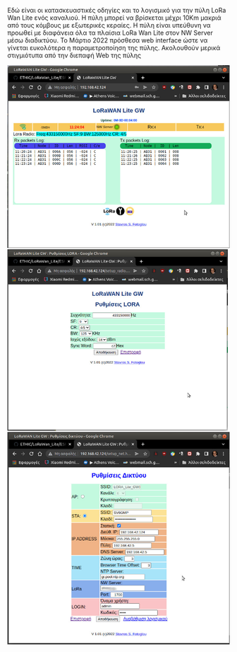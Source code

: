 Εδώ είναι οι κατασκευαστικές οδηγίες και το λογισμικό για την πύλη LoRa Wan Lite ενός καναλιού. Η πύλη μπορεί να βρίσκεται μέχρι 10Km μακριά από τους κόμβους με εξωτερικές κεραίες. Η πύλη είναι υπεύθυνη να προωθεί με διαφάνεια όλα τα πλαίσια LoRa Wan Lite στον NW Server μέσω διαδικτύου.
Το Μάρτιο 2022 πρόσθεσα web interface ώστε να γίνεται ευκολότερα η παραμετροποίηση της πύλης.
Ακολουθούν μερικά στιγμιότυπα από την διεπαφή Web της πύλης

<img src="/LoRa_GateWay/gw_sc1.jpg" width="700">
<img src="/LoRa_GateWay/gw_sc2.jpg" width="500">
<img src="/LoRa_GateWay/gw_sc3.jpg" width="700">
